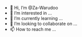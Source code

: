 - 👋 Hi, I’m @Za-Warudoo
- 👀 I’m interested in ...
- 🌱 I’m currently learning ...
- 💞️ I’m looking to collaborate on ...
- 📫 How to reach me ...

<!---
Za-Warudoo/Za-Warudoo is a ✨ special ✨ repository because its `README.md` (this file) appears on your GitHub profile.
You can click the Preview link to take a look at your changes.
--->
